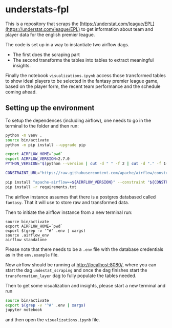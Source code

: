 # understats-fpl

This is a repository that scraps the [https://understat.com/league/EPL](https://understat.com/league/EPL) to get information about team and player data for the english premier league.

The code is set up in a way to instantiate two airflow dags.
- The first does the scraping part 
- The second transforms the tables into tables to extract meaningful insights.

Finally the notebook `visualizations.ipynb` access those transformed tables to show ideal players to be selected in the fantasy premier league game, based on the player form, the recent team performance and the schedule coming ahead.

## Setting up the environment

To setup the dependences (including airflow), one needs to go in the terminal to the folder and then run:

```bash
python -m venv .
source bin/activate
python -m pip install --upgrade pip

export AIRFLOW_HOME=`pwd`
export AIRFLOW_VERSION=2.7.0
PYTHON_VERSION="$(python --version | cut -d " " -f 2 | cut -d "." -f 1-2)"

CONSTRAINT_URL="https://raw.githubusercontent.com/apache/airflow/constraints-${AIRFLOW_VERSION}/constraints-${PYTHON_VERSION}.txt"

pip install "apache-airflow==${AIRFLOW_VERSION}" --constraint "${CONSTRAINT_URL}"
pip install -r requirements.txt
```

The airflow instance assumes that there is a postgres databased called `fantasy`. That it will use to store raw and transformed data.

Then to initiate the airflow instance from a new terminal run:

```
source bin/activate
export AIRFLOW_HOME=`pwd`
export $(grep -v '^#' .env | xargs)
source .airflow_env
airflow standalone
```

Please note that there needs to be a `.env` file with the database credentials as in the `env.example` file.

Now airflow should be running at [http://localhost:8080/](http://localhost:8080/), where you can start the dag `undestat_scraping` and once the dag finishes start the `transformation_layer` dag to fully populate the tables needed.

Then to get some visualization and insights, please start a new terminal and run 

```bash
source bin/activate
export $(grep -v '^#' .env | xargs)
jupyter notebook
``` 

and then open the `visualizations.ipynb` file.
